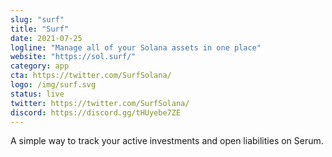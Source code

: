 ```yaml
---
slug: "surf"
title: "Surf"
date: 2021-07-25
logline: "Manage all of your Solana assets in one place"
website: "https://sol.surf/"
category: app
cta: https://twitter.com/SurfSolana/
logo: /img/surf.svg
status: live
twitter: https://twitter.com/SurfSolana/
discord: https://discord.gg/tHUyebe7ZE
---
```


A simple way to track your active investments and open liabilities on Serum.

